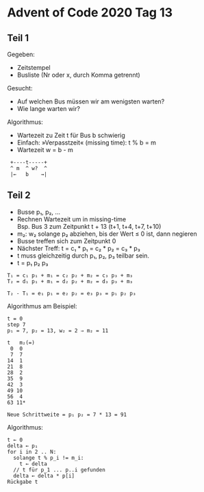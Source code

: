 # Advent of Code 2020 Tag 13

## Teil 1

Gegeben:
- Zeitstempel
- Busliste (Nr oder x, durch Komma getrennt)

Gesucht:
- Auf welchen Bus müssen wir am wenigsten warten?
- Wie lange warten wir?

Algorithmus:
- Wartezeit zu Zeit t für Bus b schwierig
- Einfach: »Verpasstzeit« (missing time): t % b = m
- Wartezeit w = b - m

~~~
 +----t-----+
 ^ m  ^ w?  ^
 |←   b    →|
~~~

## Teil 2

- Busse p₁, p₂, …
- Rechnen Wartezeit um in missing-time \
  Bsp. Bus 3 zum Zeitpunkt  t + 13 (t+1, t+4, t+7, t+10)
- m₂: w₂ solange p₂ abziehen, bis der Wert ≤ 0 ist, dann negieren
- Busse treffen sich zum Zeitpunkt 0
- Nächster Treff: t = c₁ * p₁ = c₂ * p₂ = c₃ * p₃
- t muss gleichzeitig durch p₁, p₂, p₃ teilbar sein.
- t = p₁ p₂ p₃

~~~
T₁ = c₁ p₁ + m₁ = c₂ p₂ + m₂ = c₃ p₃ + m₃
T₂ = d₁ p₁ + m₁ = d₂ p₂ + m₂ = d₃ p₃ + m₃

T₂ - T₁ = e₁ p₁ = e₂ p₂ = e₃ p₃ = p₁ p₂ p₃
~~~

Algorithmus am Beispiel:
~~~
t = 0
step 7
p₁ = 7, p₂ = 13, w₂ = 2 ⇒ m₂ = 11

t   m₂(=)
 0  0
 7  7
14  1
21  8
28  2
35  9
42  3
49 10
56  4
63 11*

Neue Schrittweite = p₁ p₂ = 7 * 13 = 91
~~~

Algorithmus:
~~~
t ← 0
delta ← p₁
for i in 2 .. N:
  solange t % p_i != m_i:
    t ← delta
  // t für p_1 ... p..i gefunden
  delta ← delta * p[i]
Rückgabe t
~~~

